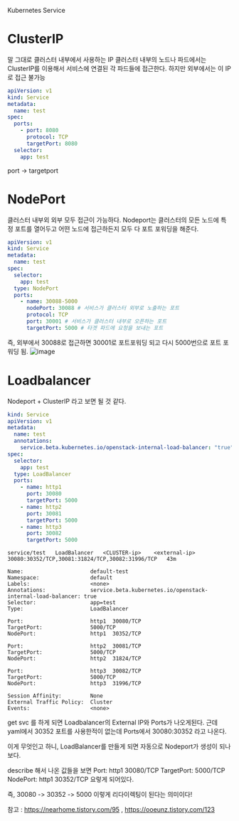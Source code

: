 Kubernetes Service

# ClusterIP

말 그대로 클러스터 내부에서 사용하는 IP
클러스터 내부의 노드나 파드에서는 ClusterIP를 이용해서 서비스에 연결된 각 파드들에 접근한다.
하지만 외부에서는 이 IP로 접근 불가능

```yaml
apiVersion: v1
kind: Service
metadata:
  name: test
spec:
  ports:
    - port: 8080
      protocol: TCP
      targetPort: 8080
  selector:
    app: test
```

port -> targetport

# NodePort

클러스터 내부외 외부 모두 접근이 가능하다.
Nodeport는 클러스터의 모든 노드에 특정 포트를 열어두고 어떤 노드에 접근하든지 모두 다 포트 포워딩을 해준다.

```yaml
apiVersion: v1
kind: Service
metadata:
  name: test
spec:
  selector:
    app: test
  type: NodePort
  ports:
    - name: 30088-5000
      nodePort: 30088 # 서비스가 클러스터 외부로 노출하는 포트
      protocol: TCP
      port: 30001 # 서비스가 클러스터 내부로 오픈하는 포트
      targetPort: 5000 # 타겟 파드에 요청을 보내는 포트
```

즉, 외부에서 30088로 접근하면 30001로 포트포워딩 되고 다시 5000번으로 포트 포워딩 됨.
![image](https://github.kakaoenterprise.in/storage/user/1003/files/df1bf0b4-694b-4385-9485-7309f26d5e73)

# Loadbalancer

Nodeport + ClusterIP 라고 보면 될 것 같다.

```yaml
kind: Service
apiVersion: v1
metadata:
  name: test
  annotations:
    service.beta.kubernetes.io/openstack-internal-load-balancer: "true"
spec:
  selector:
    app: test
  type: LoadBalancer
  ports:
    - name: http1
      port: 30080
      targetPort: 5000
    - name: http2
      port: 30081
      targetPort: 5000
    - name: http3
      port: 30082
      targetPort: 5000
```

```
service/test   LoadBalancer   <CLUSTER-ip>    <external-ip>   30080:30352/TCP,30081:31824/TCP,30082:31996/TCP   43m
```

```
Name:                     default-test
Namespace:                default
Labels:                   <none>
Annotations:              service.beta.kubernetes.io/openstack-internal-load-balancer: true
Selector:                 app=test
Type:                     LoadBalancer

Port:                     http1  30080/TCP
TargetPort:               5000/TCP
NodePort:                 http1  30352/TCP

Port:                     http2  30081/TCP
TargetPort:               5000/TCP
NodePort:                 http2  31824/TCP

Port:                     http3  30082/TCP
TargetPort:               5000/TCP
NodePort:                 http3  31996/TCP

Session Affinity:         None
External Traffic Policy:  Cluster
Events:                   <none>
```

get svc 를 하게 되면 Loadbalancer의 External IP와 Ports가 나오게된다.
근데 yaml에서 30352 포트를 사용한적이 없는데 Ports에서 30080:30352 라고 나온다.

이게 무엇인고 하니, LoadBalancer를 만들게 되면 자동으로 Nodeport가 생성이 되나보다.

describe 해서 나온 값들을 보면
Port: http1 30080/TCP
TargetPort: 5000/TCP
NodePort: http1 30352/TCP
요렇게 되어있다.

즉, 30080 -> 30352 -> 5000 이렇게 리다이렉팅이 된다는 의미이다!

참고 : https://nearhome.tistory.com/95 , https://ooeunz.tistory.com/123
